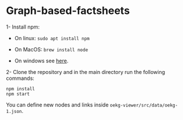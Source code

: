 # Graph-based-factsheets

1- Install npm:

- On linux: `sudo apt install npm`

- On MacOS: `brew install node`

- On windows see [here](https://docs.npmjs.com/downloading-and-installing-node-js-and-npm).

2-  Clone the repository and in the main directory run the following commands:

    npm install
    npm start

You can define new nodes and links inside `oekg-viewer/src/data/oekg-1.json`.

